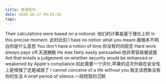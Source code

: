 ```yaml
---
title: 英语短句
date: 2020-10-27 09:01:56
tags:
---
```


Their calculations were based on a notional. 他们的计算是基于理论上的
In this precise moment. 此时此刻
I have no notion what you meant.我根本不明白你是什么意思
You don't have a notion of time.你没有时间观念
Hard work always pays off.天道酬勤
He was fairly easily persuaded.他非常容易被说服
Ant that entails a judgement on whether security would be enhanced or weakened by Apple's compliance.如此需要一个评价,苹果的这次升级在安全性上是增强了还是减弱了
I cannot conceive of a life without you.我无法想象没有你的生活
A brief period of silence.一段短暂的沉默